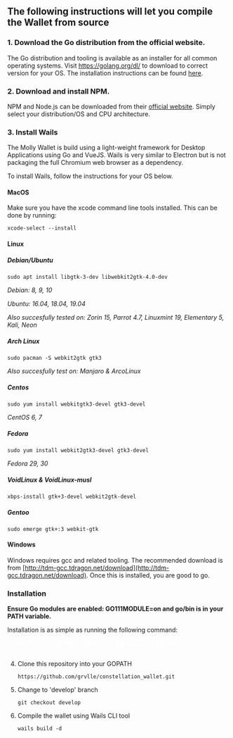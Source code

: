 ## The following instructions will let you compile the Wallet from source

### 1. Download the Go distribution from the official website.

   The Go distribution and tooling is available as an installer for all common operating systems.
   Visit <https://golang.org/dl/> to download to correct version for your OS. The installation instructions can be found [here](https://golang.org/doc/install).

### 2. Download and install NPM.

   NPM and Node.js can be downloaded from their [official website](https://nodejs.org/en/download/). Simply select your distribution/OS and CPU architecture. 

### 3. Install Wails
  
   The Molly Wallet is build using a light-weight framework for Desktop Applications using Go and VueJS. Wails is very similar to Electron but is not packaging the full Chromium web browser as a dependency.

   To install Wails, follow the instructions for your OS below.

   #### MacOS

   Make sure you have the xcode command line tools installed. This can be done by running:

   `xcode-select --install`

   #### Linux

   ##### Debian/Ubuntu

   `sudo apt install libgtk-3-dev libwebkit2gtk-4.0-dev`

   _Debian: 8, 9, 10_

   _Ubuntu: 16.04, 18.04, 19.04_

   _Also succesfully tested on: Zorin 15, Parrot 4.7, Linuxmint 19, Elementary 5, Kali, Neon_

   ##### Arch Linux

   `sudo pacman -S webkit2gtk gtk3`

   _Also succesfully test on: Manjaro & ArcoLinux_

   ##### Centos

   `sudo yum install webkitgtk3-devel gtk3-devel`

   _CentOS 6, 7_

   ##### Fedora

   `sudo yum install webkit2gtk3-devel gtk3-devel`

   _Fedora 29, 30_
 
   ##### VoidLinux & VoidLinux-musl

   `xbps-install gtk+3-devel webkit2gtk-devel`

   ##### Gentoo

   `sudo emerge gtk+:3 webkit-gtk`

   #### Windows

   Windows requires gcc and related tooling. The recommended download is from [http://tdm-gcc.tdragon.net/download](http://tdm-gcc.tdragon.net/download). Once this is installed, you are good to go.

   ### Installation

   **Ensure Go modules are enabled: GO111MODULE=on and go/bin is in your PATH variable.**

   Installation is as simple as running the following command:

   <pre style='color:white'>
   go get -u github.com/wailsapp/wails/cmd/wails
   </pre>

4. Clone this repository into your GOPATH

   `https://github.com/grvlle/constellation_wallet.git`

5. Change to 'develop' branch

   `git checkout develop`

6. Compile the wallet using Wails CLI tool

   `wails build -d`
